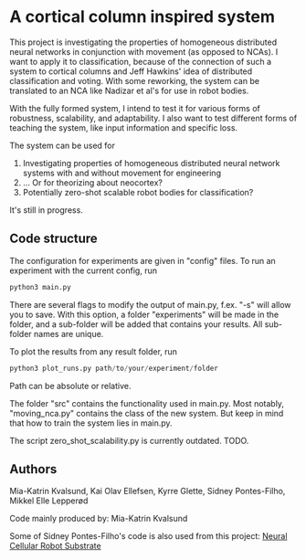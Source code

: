 # A cortical column inspired system

This project is investigating the properties of homogeneous distributed neural networks in conjunction with movement (as opposed to NCAs). I want to apply it to classification, because of the connection of such a system to cortical columns and Jeff Hawkins' idea of distributed classification and voting. With some reworking, the system can be translated to an NCA like Nadizar et al's for use in robot bodies. 

With the fully formed system, I intend to test it for various forms of robustness, scalability, and adaptability. I also want to test different forms of teaching the system, like input information and specific loss.

The system can be used for 
1. Investigating properties of homogeneous distributed neural network systems with and without movement for engineering
2. ... Or for theorizing about neocortex?
3. Potentially zero-shot scalable robot bodies for classification?

It's still in progress.

## Code structure

The configuration for experiments are given in "config" files. To run an experiment with the current config, run 

```python
python3 main.py
```

There are several flags to modify the output of main.py, f.ex. "-s" will allow you to save. With this option, a folder "experiments" will be made in the folder, and a sub-folder will be added that contains your results. All sub-folder names are unique. 

To plot the results from any result folder, run 

```python
python3 plot_runs.py path/to/your/experiment/folder
```

Path can be absolute or relative. 

The folder "src" contains the functionality used in main.py. Most notably, "moving_nca.py" contains the class of the new system. But keep in mind that how to train the system lies in main.py. 

The script zero_shot_scalability.py is currently outdated. TODO. 

## Authors

Mia-Katrin Kvalsund, Kai Olav Ellefsen, Kyrre Glette, Sidney Pontes-Filho, Mikkel Elle Lepperød

Code mainly produced by: Mia-Katrin Kvalsund

Some of Sidney Pontes-Filho's code is also used from this project: [Neural Cellular Robot Substrate](https://github.com/sidneyp/neural-cellular-robot-substrate)



